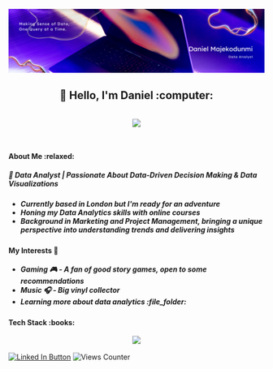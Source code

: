 ![My Banner](https://raw.githubusercontent.com/Daniel-Maj/Daniel-Maj/main/Github%20Banner.png)

<div id="header" align="center">
  <h2> 👋 Hello, I'm Daniel :computer: <h2>
  <img   src="https://i.giphy.com/media/v1.Y2lkPTc5MGI3NjExdTByMHB1NHY0a2Rtamgyemg3OGUwdWlhYTM1azlrdXNlbHB1bGxpaSZlcD12MV9pbnRlcm5hbF9naWZfYnlfaWQmY3Q9Zw/ZVik7pBtu9dNS/giphy.gif">
  <div id="badges" align="center">
    
<br>
  
</div>
</div>

<h4> About Me :relaxed: </h4>
<h5> 🎯 Data Analyst | Passionate About Data-Driven Decision Making & Data Visualizations <h5>
 <ul>
    <li>Currently based in London but I'm ready for an adventure</li>
    <li>Honing my Data Analytics skills with online courses</li>
    <li>Background in Marketing and Project Management, bringing a unique perspective into understanding trends and delivering insights</li>
</ul>

<h4>My Interests 📰</h4>
<h5>
<ul>
    <li>Gaming 🎮 - A fan of good story games, open to some recommendations</li>
    <li>Music 🎧 - Big vinyl collector</li>
    <li>Learning more about data analytics :file_folder:</li>
</ul> 
</h5>
<h4> Tech Stack :books: </h4>
<p align="center">
  <a href="https://skillicons.dev">
    <img src="https://skillicons.dev/icons?i=github,git,mysql,py,html,gcp" />
  </a>
</p>


<a href="https://www.linkedin.com/in/daniel-m2580/"><img src="https://img.shields.io/badge/LinkedIn-blue?logo=linkedin&logoColor=white&style=for-the-badge" alt="Linked In Button"/></a>
<img src="https://komarev.com/ghpvc/?username=DanielMaj&style=flat-square&color=orange"
alt="Views Counter"/>

